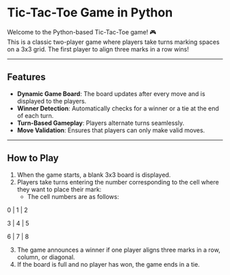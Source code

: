 # Tic-Tac-Toe Game in Python

Welcome to the Python-based Tic-Tac-Toe game! 🎮  
This is a classic two-player game where players take turns marking spaces on a 3x3 grid. The first player to align three marks in a row wins!

---

## Features

- **Dynamic Game Board**: The board updates after every move and is displayed to the players.
- **Winner Detection**: Automatically checks for a winner or a tie at the end of each turn.
- **Turn-Based Gameplay**: Players alternate turns seamlessly.
- **Move Validation**: Ensures that players can only make valid moves.

---

## How to Play

1. When the game starts, a blank 3x3 board is displayed.
2. Players take turns entering the number corresponding to the cell where they want to place their mark:
   - The cell numbers are as follows:
     
0 | 1 | 2

3 | 4 | 5

6 | 7 | 8


3. The game announces a winner if one player aligns three marks in a row, column, or diagonal.
4. If the board is full and no player has won, the game ends in a tie.
